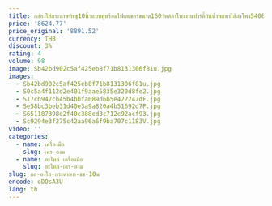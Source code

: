 ```yaml
---
title: กล่องใส่กระดาษทิชชู10นิ้วแบบคู่พร้อมไฟเลเซอร์ขนาด160วัตต์ลำโพงงานปาร์ตี้กันน้ำพกพาได้ลำโพง5400แบบบลูทูธลำโพงกลางแจ้ง
price: '8624.77'
price_original: '8891.52'
currency: THB
discount: 3%
rating: 4
volume: 98
image: Sb42bd902c5af425eb8f71b8131306f81u.jpg
images:
  - Sb42bd902c5af425eb8f71b8131306f81u.jpg
  - S0c5a4f112d2e401f9aae5835e320d8fe2.jpg
  - S17cb947cb45b4bbfa089d6b5e422247dF.jpg
  - Se58bc3beb31d40e3a9a820a4b51692d7P.jpg
  - S651187398e2f40c388cd3c712c92acf93.jpg
  - Sc9294e3f275c42aa96a6f9ba707c1183V.jpg
video: ''
categories:
  - name: เครื่องมือ
    slug: เคร-องม
  - name: อะไหล่ เครื่องมือ
    slug: อะไหล-เคร-องม
slug: กล-องใส-กระดาษท-ชช-10น
encode: oDOsA3U
lang: th
---
```

  